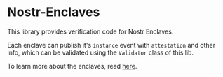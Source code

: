 # Nostr-Enclaves

This library provides verification code for Nostr Enclaves. 

Each enclave can publish it's `instance` event with `attestation` and other info, which can be validated using the `Validator` class of this lib.

To learn more about the enclaves, read [here](https://github.com/nostrband/noauth-enclaved/blob/main/README.md).